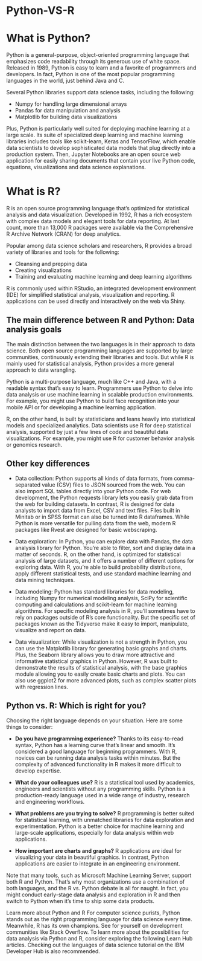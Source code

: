 # Python-VS-R

# What is Python?

Python is a general-purpose, object-oriented programming language that emphasizes code readability through its generous use of white space. Released in 1989, Python is easy to learn and a favorite of programmers and developers. In fact, Python is one of the most popular programming languages in the world, just behind Java and C.

Several Python libraries support data science tasks, including the following:

- Numpy for handling large dimensional arrays
- Pandas for data manipulation and analysis
- Matplotlib for building data visualizations

Plus, Python is particularly well suited for deploying machine learning at a large scale. Its suite of specialized deep learning and machine learning libraries includes tools like scikit-learn, Keras and TensorFlow, which enable data scientists to develop sophisticated data models that plug directly into a production system. Then, Jupyter Notebooks are an open source web application for easily sharing documents that contain your live Python code, equations, visualizations and data science explanations.

# What is R?

R is an open source programming language that’s optimized for statistical analysis and data visualization. Developed in 1992, R has a rich ecosystem with complex data models and elegant tools for data reporting. At last count, more than 13,000 R packages were available via the Comprehensive R Archive Network (CRAN) for deep analytics.

Popular among data science scholars and researchers, R provides a broad variety of libraries and tools for the following:

- Cleansing and prepping data
- Creating visualizations
- Training and evaluating machine learning and deep learning algorithms

R is commonly used within RStudio, an integrated development environment (IDE) for simplified statistical analysis, visualization and reporting. R applications can be used directly and interactively on the web via Shiny.

## The main difference between R and Python: Data analysis goals

The main distinction between the two languages is in their approach to data science. Both open source programming languages are supported by large communities, continuously extending their libraries and tools. But while R is mainly used for statistical analysis, Python provides a more general approach to data wrangling.

Python is a multi-purpose language, much like C++ and Java, with a readable syntax that’s easy to learn. Programmers use Python to delve into data analysis or use machine learning in scalable production environments. For example, you might use Python to build face recognition into your mobile API or for developing a machine learning application.

R, on the other hand, is built by statisticians and leans heavily into statistical models and specialized analytics. Data scientists use R for deep statistical analysis, supported by just a few lines of code and beautiful data visualizations. For example, you might use R for customer behavior analysis or genomics research.

## Other key differences

- Data collection: Python supports all kinds of data formats, from comma-separated value (CSV) files to JSON sourced from the web. You can also import SQL tables directly into your Python code. For web development, the Python requests library lets you easily grab data from the web for building datasets. In contrast, R is designed for data analysts to import data from Excel, CSV and text files. Files built in Minitab or in SPSS format can also be turned into R dataframes. While Python is more versatile for pulling data from the web, modern R packages like Rvest are designed for basic webscraping.

- Data exploration: In Python, you can explore data with Pandas, the data analysis library for Python. You’re able to filter, sort and display data in a matter of seconds. R, on the other hand, is optimized for statistical analysis of large datasets, and it offers a number of different options for exploring data. With R, you’re able to build probability distributions, apply different statistical tests, and use standard machine learning and data mining techniques.

- Data modeling: Python has standard libraries for data modeling, including Numpy for numerical modeling analysis, SciPy for scientific computing and calculations and scikit-learn for machine learning algorithms. For specific modeling analysis in R, you’ll sometimes have to rely on packages outside of R’s core functionality. But the specific set of packages known as the Tidyverse make it easy to import, manipulate, visualize and report on data.

- Data visualization: While visualization is not a strength in Python, you can use the Matplotlib library for generating basic graphs and charts. Plus, the Seaborn library allows you to draw more attractive and informative statistical graphics in Python. However, R was built to demonstrate the results of statistical analysis, with the base graphics module allowing you to easily create basic charts and plots. You can also use ggplot2 for more advanced plots, such as complex scatter plots with regression lines.

## Python vs. R: Which is right for you?

Choosing the right language depends on your situation. Here are some things to consider:

- **Do you have programming experience?** Thanks to its easy-to-read syntax, Python has a learning curve that’s linear and smooth. It’s considered a good language for beginning programmers. With R, novices can be running data analysis tasks within minutes. But the complexity of advanced functionality in R makes it more difficult to develop expertise.

- **What do your colleagues use?** R is a statistical tool used by academics, engineers and scientists without any programming skills. Python is a production-ready language used in a wide range of industry, research and engineering workflows.

- **What problems are you trying to solve?** R programming is better suited for statistical learning, with unmatched libraries for data exploration and experimentation. Python is a better choice for machine learning and large-scale applications, especially for data analysis within web applications.

- **How important are charts and graphs?** R applications are ideal for visualizing your data in beautiful graphics. In contrast, Python applications are easier to integrate in an engineering environment.

Note that many tools, such as Microsoft Machine Learning Server, support both R and Python. That’s why most organizations use a combination of both languages, and the R vs. Python debate is all for naught. In fact, you might conduct early-stage data analysis and exploration in R and then switch to Python when it’s time to ship some data products.

Learn more about Python and R
For computer science purists, Python stands out as the right programming language for data science every time. Meanwhile, R has its own champions. See for yourself on development communities like Stack Overflow. To learn more about the possibilities for data analysis via Python and R, consider exploring the following Learn Hub articles. Checking out the languages of data science tutorial on the IBM Developer Hub is also recommended.
